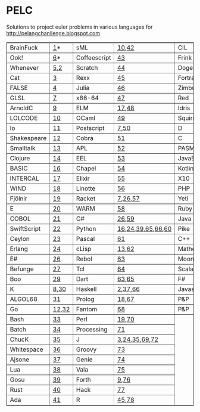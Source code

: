 PELC
======

Solutions to project euler problems in various languages for http://pelangchanllenge.blogspot.com<div><table border="1">
<tbody>
<tr>
<td>BrainFuck</td>
<td><a href="http://github.com/drsam94/PELC/blob/master/e1.bf">1</a>*</td><td>sML</td>
<td><a href="http://github.com/drsam94/PELC/blob/master/e10.sml">10</a>,<a href="http://github.com/drsam94/PELC/blob/master/e42.sml">42</a></td><td>CIL</td>
<td><a href="http://github.com/drsam94/PELC/blob/master/e79.il">79</a></td></tr>
<tr>
<td>Ook!</td>
<td><a href="http://github.com/drsam94/PELC/blob/master/e6.ook">6</a>*</td><td>Coffeescript</td>
<td><a href="http://github.com/drsam94/PELC/blob/master/e43.coffee">43</a></td><td>Frink</td>
<td><a href="http://github.com/drsam94/PELC/blob/master/e16.fr">16</a>,<a href="http://github.com/drsam94/PELC/blob/master/e80.fr">80</a></td></tr>
<tr>
<td>Whenever</td>
<td><a href="http://github.com/drsam94/PELC/blob/master/e5.we">5</a>,<a href="http://github.com/drsam94/PELC/blob/master/e2.we">2</a></td><td>Scratch</td>
<td><a href="http://github.com/drsam94/PELC/blob/master/e44.png">44</a></td><td>Dogescript</td>
<td><a href="http://github.com/drsam94/PELC/blob/master/e81.djs">81</a></td></tr>
<tr>
<td>Cat</td>
<td><a href="http://github.com/drsam94/PELC/blob/master/e3.cat">3</a></td><td>Rexx</td>
<td><a href="http://github.com/drsam94/PELC/blob/master/e45.rexx">45</a></td><td>Fortran95</td>
<td><a href="http://github.com/drsam94/PELC/blob/master/e3.f95">3</a>,<a href="http://github.com/drsam94/PELC/blob/master/e15.f95">15</a>,<a href="http://github.com/drsam94/PELC/blob/master/e82.f95">82</a></td></tr>
<tr>
<td>FALSE</td>
<td><a href="http://github.com/drsam94/PELC/blob/master/e4.f">4</a></td><td>Julia</td>
<td><a href="http://github.com/drsam94/PELC/blob/master/e46.ju">46</a></td><td>Zimbu</td>
<td><a href="http://github.com/drsam94/PELC/blob/master/e83.zu">83</a></td></tr>
<tr>
<td>GLSL</td>
<td><a href="http://github.com/drsam94/PELC/blob/master/e7.pix">7</a></td><td>x86-64</td>
<td><a href="http://github.com/drsam94/PELC/blob/master/e47.s">47</a></td><td>Red</td>
<td><a href="http://github.com/drsam94/PELC/blob/master/e84.red">84</a></td></tr>
<tr>
<td>ArnoldC</td>
<td><a href="http://github.com/drsam94/PELC/blob/master/e9.arnoldc">9</a></td><td>ELM</td>
<td><a href="http://github.com/drsam94/PELC/blob/master/e17.elm">17</a>,<a href="http://github.com/drsam94/PELC/blob/master/e48.elm">48</a></td><td>Idris</td>
<td><a href="http://github.com/drsam94/PELC/blob/master/e85.idr">85</a></td></tr>
<tr>
<td>LOLCODE</td>
<td><a href="http://github.com/drsam94/PELC/blob/master/e10.lol">10</a></td><td>OCaml</td>
<td><a href="http://github.com/drsam94/PELC/blob/master/e49.ocaml">49</a></td><td>Squirrel</td>
<td><a href="http://github.com/drsam94/PELC/blob/master/e21.sq">21</a>,<a href="http://github.com/drsam94/PELC/blob/master/e52.sq">52</a>,<a href="http://github.com/drsam94/PELC/blob/master/e55.sq">55</a>,<a href="http://github.com/drsam94/PELC/blob/master/e86.sq">86</a></td></tr>
<tr>
<td>Io</td>
<td><a href="http://github.com/drsam94/PELC/blob/master/e11.io">11</a></td><td>Postscript</td>
<td><a href="http://github.com/drsam94/PELC/blob/master/e7.ps">7</a>,<a href="http://github.com/drsam94/PELC/blob/master/e50.ps">50</a></td><td>D</td>
<td><a href="http://github.com/drsam94/PELC/blob/master/e22.d">22</a>,<a href="http://github.com/drsam94/PELC/blob/master/e87.d">87</a></td></tr>
<tr>
<td>Shakespeare</td>
<td><a href="http://github.com/drsam94/PELC/blob/master/e12.spl">12</a></td><td>Cobra</td>
<td><a href="http://github.com/drsam94/PELC/blob/master/e51.cobra">51</a></td><td>C</td>
<td><a href="http://github.com/drsam94/PELC/blob/master/e48.c">48</a>,<a href="http://github.com/drsam94/PELC/blob/master/e50.c">50</a>,<a href="http://github.com/drsam94/PELC/blob/master/e88.c">88</a></td></tr>
<tr>
<td>Smalltalk</td>
<td><a href="http://github.com/drsam94/PELC/blob/master/e13.st">13</a></td><td>APL</td>
<td><a href="http://github.com/drsam94/PELC/blob/master/e52.apl">52</a></td><td>PASM</td>
<td><a href="http://github.com/drsam94/PELC/blob/master/e89.pasm">89</a></td></tr>
<tr>
<td>Clojure</td>
<td><a href="http://github.com/drsam94/PELC/blob/master/e14.clj">14</a></td><td>EEL</td>
<td><a href="http://github.com/drsam94/PELC/blob/master/e53.eel">53</a></td><td>JavaBC</td>
<td><a href="http://github.com/drsam94/PELC/blob/master/e90.j">90</a></td></tr>
<tr>
<td>BASIC</td>
<td><a href="http://github.com/drsam94/PELC/blob/master/e16.bas">16</a></td><td>Chapel</td>
<td><a href="http://github.com/drsam94/PELC/blob/master/e54.chpl">54</a></td><td>Kotlin</td>
<td><a href="http://github.com/drsam94/PELC/blob/master/e26.kot">26</a>,<a href="http://github.com/drsam94/PELC/blob/master/e91.kot">91</a></td></tr>
<tr>
<td>INTERCAL</td>
<td><a href="http://github.com/drsam94/PELC/blob/master/e17.i">17</a></td><td>Elixir</td>
<td><a href="http://github.com/drsam94/PELC/blob/master/e55.ex">55</a></td><td>X10</td>
<td><a href="http://github.com/drsam94/PELC/blob/master/e92.x10">92</a></td></tr>
<tr>
<td>WIND</td>
<td><a href="http://github.com/drsam94/PELC/blob/master/e18.s">18</a></td><td>Linotte</td>
<td><a href="http://github.com/drsam94/PELC/blob/master/e56.liv">56</a></td><td>PHP</td>
<td><a href="http://github.com/drsam94/PELC/blob/master/e11.php">11</a>,<a href="http://github.com/drsam94/PELC/blob/master/e93.php">93</a></td></tr>
<tr>
<td>Fjölnir</td>
<td><a href="http://github.com/drsam94/PELC/blob/master/e19.fjo">19</a></td><td>Racket</td>
<td><a href="http://github.com/drsam94/PELC/blob/master/e7.rkt">7</a>,<a href="http://github.com/drsam94/PELC/blob/master/e26.rkt">26</a>,<a href="http://github.com/drsam94/PELC/blob/master/e57.rkt">57</a></td><td>Yeti</td>
<td><a href="http://github.com/drsam94/PELC/blob/master/e94.yeti">94</a></td></tr>
<tr>
<td>E</td>
<td><a href="http://github.com/drsam94/PELC/blob/master/e20.e">20</a></td><td>WARM</td>
<td><a href="http://github.com/drsam94/PELC/blob/master/e58.s">58</a></td><td>Ruby</td>
<td><a href="http://github.com/drsam94/PELC/blob/master/e4.rb">4</a>,<a href="http://github.com/drsam94/PELC/blob/master/e40.rb">40</a>,<a href="http://github.com/drsam94/PELC/blob/master/e56.rb">56</a>,<a href="http://github.com/drsam94/PELC/blob/master/e95.rb">95</a></td></tr>
<tr>
<td>COBOL</td>
<td><a href="http://github.com/drsam94/PELC/blob/master/e21.cbl">21</a></td><td>C#</td>
<td><a href="http://github.com/drsam94/PELC/blob/master/e26.cs">26</a>,<a href="http://github.com/drsam94/PELC/blob/master/e59.cs">59</a></td><td>Java</td>
<td><a href="http://github.com/drsam94/PELC/blob/master/e20.java">20</a>,<a href="http://github.com/drsam94/PELC/blob/master/e79.java">79</a>,<a href="http://github.com/drsam94/PELC/blob/master/e91.java">91</a>,<a href="http://github.com/drsam94/PELC/blob/master/e96.java">96</a></td></tr>
<tr>
<td>SwiftScript</td>
<td><a href="http://github.com/drsam94/PELC/blob/master/e22.swift">22</a></td><td>Python</td>
<td><a href="http://github.com/drsam94/PELC/blob/master/e16.py">16</a>,<a href="http://github.com/drsam94/PELC/blob/master/e24.py">24</a>,<a href="http://github.com/drsam94/PELC/blob/master/e39.py">39</a>,<a href="http://github.com/drsam94/PELC/blob/master/e65.py">65</a>,<a href="http://github.com/drsam94/PELC/blob/master/e66.py">66</a>,<a href="http://github.com/drsam94/PELC/blob/master/e60.py">60</a></td><td>Pike</td>
<td><a href="http://github.com/drsam94/PELC/blob/master/e97.pike">97</a></td></tr>
<tr>
<td>Ceylon</td>
<td><a href="http://github.com/drsam94/PELC/blob/master/e23.ceylon">23</a></td><td>Pascal</td>
<td><a href="http://github.com/drsam94/PELC/blob/master/e61.pas">61</a></td><td>C++</td>
<td><a href="http://github.com/drsam94/PELC/blob/master/e14.cpp">14</a>,<a href="http://github.com/drsam94/PELC/blob/master/e53.cpp">53</a>,<a href="http://github.com/drsam94/PELC/blob/master/e94.cpp">94</a>,<a href="http://github.com/drsam94/PELC/blob/master/e98.cpp">98</a></td></tr>
<tr>
<td>Erlang</td>
<td><a href="http://github.com/drsam94/PELC/blob/master/e24.erl">24</a></td><td>cLisp</td>
<td><a href="http://github.com/drsam94/PELC/blob/master/e13.lisp">13</a>,<a href="http://github.com/drsam94/PELC/blob/master/e62.lisp">62</a></td><td>Mathematica</td>
<td><a href="http://github.com/drsam94/PELC/blob/master/e99.nb">99</a></td></tr>
<tr>
<td>E#</td>
<td><a href="http://github.com/drsam94/PELC/blob/master/e26.es">26</a></td><td>Rebol</td>
<td><a href="http://github.com/drsam94/PELC/blob/master/e63.reb">63</a></td><td>Moonscript</td>
<td><a href="http://github.com/drsam94/PELC/blob/master/e100.ms">100</a></td></tr>
<tr>
<td>Befunge</td>
<td><a href="http://github.com/drsam94/PELC/blob/master/e27.fun">27</a></td><td>Tcl</td>
<td><a href="http://github.com/drsam94/PELC/blob/master/e64.tcl">64</a></td><td>Scala</td>
<td><a href="http://github.com/drsam94/PELC/blob/master/e18.scala">18</a>,<a href="http://github.com/drsam94/PELC/blob/master/e44.scala">44</a>,<a href="http://github.com/drsam94/PELC/blob/master/e101.scala">101</a></td></tr>
<tr>
<td>Boo</td>
<td><a href="http://github.com/drsam94/PELC/blob/master/e29.boo">29</a></td><td>Dart</td>
<td><a href="http://github.com/drsam94/PELC/blob/master/e63.dart">63</a>,<a href="http://github.com/drsam94/PELC/blob/master/e65.dart">65</a></td><td>F#</td>
<td><a href="http://github.com/drsam94/PELC/blob/master/e19.fs">19</a>,<a href="http://github.com/drsam94/PELC/blob/master/e102.fs">102</a></td></tr>
<tr>
<td>K</td>
<td><a href="http://github.com/drsam94/PELC/blob/master/e8.k">8</a>,<a href="http://github.com/drsam94/PELC/blob/master/e30.k">30</a></td><td>Haskell</td>
<td><a href="http://github.com/drsam94/PELC/blob/master/e2.hs">2</a>,<a href="http://github.com/drsam94/PELC/blob/master/e37.hs">37</a>,<a href="http://github.com/drsam94/PELC/blob/master/e66.hs">66</a></td><td>Javascript</td>
<td><a href="http://github.com/drsam94/PELC/blob/master/e9.html">9</a>,<a href="http://github.com/drsam94/PELC/blob/master/e31.html">31</a>,<a href="http://github.com/drsam94/PELC/blob/master/e60.html">60</a>,<a href="http://github.com/drsam94/PELC/blob/master/e103..js">103</a></td></tr>
<tr>
<td>ALGOL68</td>
<td><a href="http://github.com/drsam94/PELC/blob/master/e31.alg">31</a></td><td>Prolog</td>
<td><a href="http://github.com/drsam94/PELC/blob/master/e18.pl">18</a>,<a href="http://github.com/drsam94/PELC/blob/master/e67.pl">67</a></td><td>P&amp;P</td>
<td><a href="http://github.com/drsam94/PELC/blob/master/e1.txt">1</a>,<a href="http://github.com/drsam94/PELC/blob/master/e5.txt">5</a>,<a href="http://github.com/drsam94/PELC/blob/master/e6.txt">6</a>,<a href="http://github.com/drsam94/PELC/blob/master/e8.txt">8</a></td></tr>
<tr>
<td>Go</td>
<td><a href="http://github.com/drsam94/PELC/blob/master/e12.go">12</a>,<a href="http://github.com/drsam94/PELC/blob/master/e32.go">32</a></td><td>Fantom</td>
<td><a href="http://github.com/drsam94/PELC/blob/master/e68.fan">68</a></td><td>P&amp;P</td>
<td><a href="http://github.com/drsam94/PELC/blob/master/e15.txt">15</a>,<a href="http://github.com/drsam94/PELC/blob/master/e25.txt">25</a>,<a href="http://github.com/drsam94/PELC/blob/master/e28.txt">28</a>,<a href="http://github.com/drsam94/PELC/blob/master/e69.txt">69</a></td></tr>
<tr>
<td>Bash</td>
<td><a href="http://github.com/drsam94/PELC/blob/master/e33.sh">33</a></td><td>Perl</td>
<td><a href="http://github.com/drsam94/PELC/blob/master/e19.pl">19</a>,<a href="http://github.com/drsam94/PELC/blob/master/e70.pl">70</a></td></tr>
<tr>
<td>Batch</td>
<td><a href="http://github.com/drsam94/PELC/blob/master/e34.bat">34</a></td><td>Processing</td>
<td><a href="http://github.com/drsam94/PELC/blob/master/e71.pde">71</a></td></tr>
<tr>
<td>ChucK</td>
<td><a href="http://github.com/drsam94/PELC/blob/master/e35.chk">35</a></td><td>J</td>
<td><a href="http://github.com/drsam94/PELC/blob/master/e3.j">3</a>,<a href="http://github.com/drsam94/PELC/blob/master/e24.j">24</a>,<a href="http://github.com/drsam94/PELC/blob/master/e35.j">35</a>,<a href="http://github.com/drsam94/PELC/blob/master/e69.j">69</a>,<a href="http://github.com/drsam94/PELC/blob/master/e72.j">72</a></td></tr>
<tr>
<td>Whitespace</td>
<td><a href="http://github.com/drsam94/PELC/blob/master/e36.ws">36</a></td><td>Groovy</td>
<td><a href="http://github.com/drsam94/PELC/blob/master/e73.gvy">73</a></td></tr>
<tr>
<td>Ajsone</td>
<td><a href="http://github.com/drsam94/PELC/blob/master/e37.json">37</a></td><td>Genie</td>
<td><a href="http://github.com/drsam94/PELC/blob/master/e74.gs">74</a></td></tr>
<tr>
<td>Lua</td>
<td><a href="http://github.com/drsam94/PELC/blob/master/e38.lua">38</a></td><td>Vala</td>
<td><a href="http://github.com/drsam94/PELC/blob/master/e75.vala">75</a></td></tr>
<tr>
<td>Gosu</td>
<td><a href="http://github.com/drsam94/PELC/blob/master/e39.gsp">39</a></td><td>Forth</td>
<td><a href="http://github.com/drsam94/PELC/blob/master/e9.fs">9</a>,<a href="http://github.com/drsam94/PELC/blob/master/e76.fs">76</a></td></tr>
<tr>
<td>Rust</td>
<td><a href="http://github.com/drsam94/PELC/blob/master/e40.rs">40</a></td><td>Hack</td>
<td><a href="http://github.com/drsam94/PELC/blob/master/e77.hh">77</a></td></tr>
<tr>
<td>Ada</td>
<td><a href="http://github.com/drsam94/PELC/blob/master/e41.adb">41</a></td><td>R</td>
<td><a href="http://github.com/drsam94/PELC/blob/master/e45.r">45</a>,<a href="http://github.com/drsam94/PELC/blob/master/e78.r">78</a></td></tr>
</tbody></table></div>
